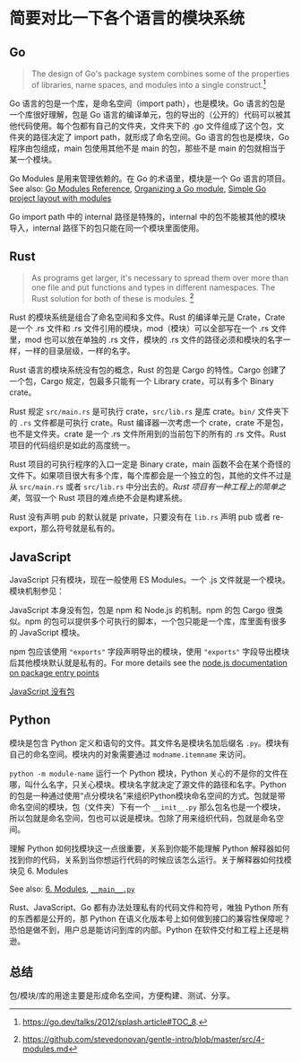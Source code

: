 # 简要对比一下各个语言的模块系统

## Go

> The design of Go's package system combines some of the properties of libraries, name spaces, and modules into a single construct.[^1]

Go 语言的包是一个库，是命名空间（import path），也是模块。Go 语言的包是一个库很好理解，包是 Go 语言的编译单元，包的导出的（公开的）代码可以被其他代码使用。每个包都有自己的文件夹，文件夹下的 .go 文件组成了这个包，文件夹的路径决定了 import path，就形成了命名空间。Go 语言的包也是模块，Go 程序由包组成，main 包使用其他不是 main 的包，那些不是 main 的包就相当于某一个模块。

Go Modules 是用来管理依赖的。在 Go 的术语里，模块是一个 Go 语言的项目。See also: [Go Modules Reference](https://go.dev/ref/mod), [Organizing a Go module](https://go.dev/doc/modules/layout#packages-and-commands-in-the-same-repository), [Simple Go project layout with modules](https://eli.thegreenplace.net/2019/simple-go-project-layout-with-modules/)

Go import path 中的 internal 路径是特殊的，internal 中的包不能被其他的模块导入，internal 路径下的包只能在同一个模块里面使用。

## Rust

> As programs get larger, it's necessary to spread them over more than one file and put functions and types in different namespaces. The Rust solution for both of these is modules. [^2]

Rust 的模块系统是组合了命名空间和多文件。Rust 的编译单元是 Crate，Crate 是一个 .rs 文件和 .rs 文件引用的模块，mod（模块）可以全部写在一个 .rs 文件里，mod 也可以放在单独的 .rs 文件，模块的 .rs 文件的路径必须和模块的名字一样，一样的目录层级，一样的名字。

Rust 语言的模块系统没有包的概念，Rust 的包是 Cargo 的特性。Cargo 创建了一个包，Cargo 规定，包最多只能有一个 Library crate，可以有多个 Binary crate。

Rust 规定 `src/main.rs` 是可执行 crate，`src/lib.rs` 是库 crate。`bin/` 文件夹下的 `.rs` 文件都是可执行 crate。Rust 编译器一次考虑一个 crate，crate 不是包，也不是文件夹。crate 是一个 .rs 文件所用到的当前包下的所有的 .rs 文件。Rust 项目的代码组织是如此的高度统一。

Rust 项目的可执行程序的入口一定是 Binary crate，main 函数不会在某个奇怪的文件下。如果项目很大有多个库，每个库都会是一个独立的包，其他的文件不过是从 `src/main.rs` 或者 `src/lib.rs` 中分出去的。*Rust 项目有一种工程上的简单之美*，驾驭一个 Rust 项目的难点绝不会是构建系统。

Rust 没有声明 pub 的默认就是 private，只要没有在 `lib.rs` 声明 pub 或者 re-export，那么符号就是私有的。

## JavaScript

JavaScript 只有模块，现在一般使用 ES Modules。一个 .js 文件就是一个模块。模块机制参见：

JavaScript 本身没有包，包是 npm 和 Node.js 的机制。npm 的包 Cargo 很类似。npm 的包可以提供多个可执行的脚本，一个包只能是一个库，库里面有很多的 JavaScript 模块。

npm 包应该使用 `"exports"` 字段声明导出的模块，使用 `"exports"` 字段导出模块后其他模块默认就是私有的。For more details see the [node.js documentation on package entry points](https://nodejs.org/api/packages.html#package-entry-points)

[JavaScript 没有包](./JavaScript%20没有包.md)

## Python

模块是包含 Python 定义和语句的文件。其文件名是模块名加后缀名 `.py`。模块有自己的命名空间。模块内的对象需要通过 `modname.itemname` 来访问。

`python -m module-name` 运行一个 Python 模块，Python 关心的不是你的文件在哪，叫什么名字，只关心模块。模块名字就决定了源文件的路径和名字。Python 的包是一种通过使用“点分模块名”来组织Python模块命名空间的方式。包就是带命名空间的模块，包（文件夹）下有一个 `__init__.py` 那么包名也是一个模块，所以包就是命名空间，包也可以说是模块。包除了用来组织代码，包就是命名空间。

理解 Python 如何找模块这一点很重要，关系到你能不能理解 Python 解释器如何找到你的代码，关系到当你想运行代码的时候应该怎么运行。关于解释器如何找模块见 6. Modules

See also: [6. Modules](https://docs.python.org/3/tutorial/modules.html), [`__main__.py`](https://docs.python.org/3/library/__main__.html)

Rust、JavaScript、Go 都有办法处理私有的代码文件和符号，唯独 Python 所有的东西都是公开的，那 Python 在语义化版本号上如何做到接口的兼容性保障呢？恐怕是做不到，用户总是能访问到库的内部。Python 在软件交付和工程上还是稍逊。

## 总结

包/模块/库的用途主要是形成命名空间，方便构建、测试、分享。

[^1]: https://go.dev/talks/2012/splash.article#TOC_8.
[^2]: https://github.com/stevedonovan/gentle-intro/blob/master/src/4-modules.md
